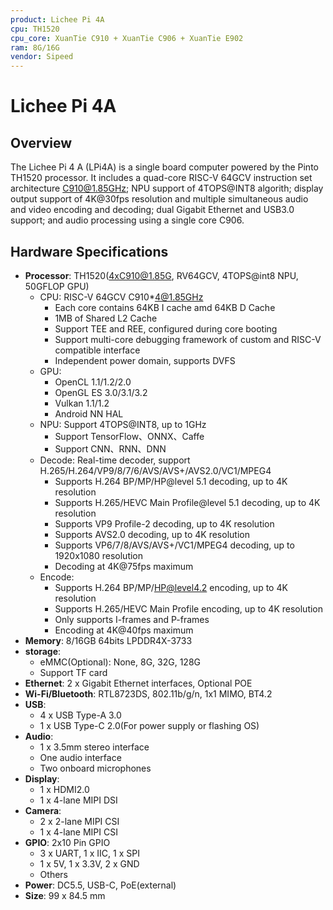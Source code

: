 ```yaml
---
product: Lichee Pi 4A
cpu: TH1520
cpu_core: XuanTie C910 + XuanTie C906 + XuanTie E902
ram: 8G/16G
vendor: Sipeed
---
```


# Lichee Pi 4A

## Overview

The Lichee Pi 4 A (LPi4A) is a single board computer powered by the Pinto TH1520 processor. It includes a quad-core RISC-V 64GCV instruction set architecture C910@1.85GHz; NPU support of 4TOPS@INT8 algorith; display output support of
4K@30fps resolution and multiple simultaneous audio and video encoding and decoding; dual Gigabit Ethernet and USB3.0 support; and audio processing using a single core C906.

## Hardware Specifications

- **Processor**: TH1520(4xC910@1.85G, RV64GCV, 4TOPS@int8 NPU, 50GFLOP GPU)
  - CPU: RISC-V 64GCV C910*4@1.85GHz
    - Each core contains 64KB I cache amd 64KB D Cache
    - 1MB of Shared L2 Cache
    - Support TEE and REE, configured during core booting
    - Support multi-core debugging framework of custom and RISC-V compatible interface
    - Independent power domain, supports DVFS
  - GPU:
    - OpenCL 1.1/1.2/2.0
    - OpenGL ES 3.0/3.1/3.2
    - Vulkan 1.1/1.2
    - Android NN HAL
  - NPU: Support 4TOPS@INT8, up to 1GHz
    - Support TensorFlow、ONNX、Caffe
    - Support CNN、RNN、DNN
  - Decode: Real-time decoder, support H.265/H.264/VP9/8/7/6/AVS/AVS+/AVS2.0/VC1/MPEG4
    - Supports H.264 BP/MP/HP@level 5.1 decoding, up to 4K resolution
    - Supports H.265/HEVC Main Profile@level 5.1 decoding, up to 4K resolution
    - Supports VP9 Profile-2 decoding, up to 4K resolution
    - Supports AVS2.0 decoding, up to 4K resolution
    - Supports VP6/7/8/AVS/AVS+/VC1/MPEG4 decoding, up to 1920x1080 resolution
    - Decoding at 4K@75fps maximum
  - Encode:
    - Supports H.264 BP/MP/HP@level4.2 encoding, up to 4K resolution
    - Supports H.265/HEVC Main Profile encoding, up to 4K resolution
    - Only supports I-frames and P-frames
    - Encoding at 4K@40fps maximum
- **Memory**: 8/16GB 64bits LPDDR4X-3733
- **storage**:
  - eMMC(Optional): None, 8G, 32G, 128G
  - Support TF card
- **Ethernet**: 2 x Gigabit Ethernet interfaces, Optional POE
- **Wi-Fi/Bluetooth**: RTL8723DS, 802.11b/g/n, 1x1 MIMO, BT4.2
- **USB**: 
  - 4 x USB Type-A 3.0
  - 1 x USB Type-C 2.0(For power supply or flashing OS)
- **Audio**: 
  - 1 x 3.5mm stereo interface
  - One audio interface
  - Two onboard microphones
- **Display**:
  - 1 x HDMI2.0
  - 1 x 4-lane MIPI DSI
- **Camera**:
  - 2 x 2-lane MIPI CSI
  - 1 x 4-lane MIPI CSI
- **GPIO**: 2x10 Pin GPIO
  - 3 x UART, 1 x IIC, 1 x SPI
  - 1 x 5V, 1 x 3.3V, 2 x GND
  - Others
- **Power**: DC5.5, USB-C, PoE(external)
- **Size**: 99 x 84.5 mm